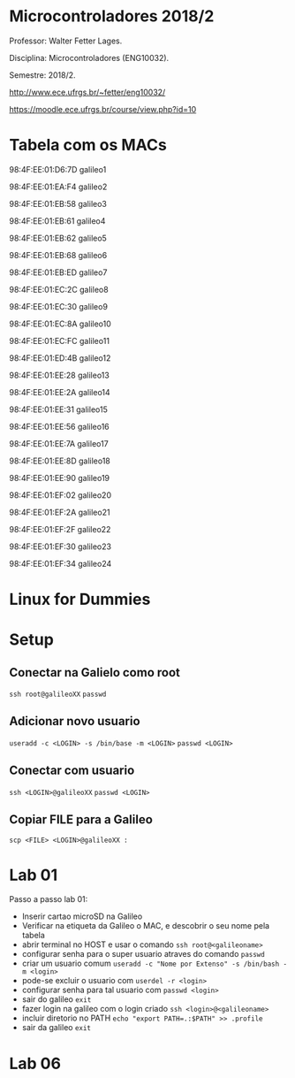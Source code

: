 # Microcontroladores 2018/2


Professor: Walter Fetter Lages.

Disciplina: Microcontroladores (ENG10032).

Semestre: 2018/2.

http://www.ece.ufrgs.br/~fetter/eng10032/

https://moodle.ece.ufrgs.br/course/view.php?id=10

# Tabela com os MACs

98:4F:EE:01:D6:7D	galileo1

98:4F:EE:01:EA:F4	galileo2

98:4F:EE:01:EB:58	galileo3

98:4F:EE:01:EB:61	galileo4

98:4F:EE:01:EB:62	galileo5

98:4F:EE:01:EB:68	galileo6

98:4F:EE:01:EB:ED	galileo7

98:4F:EE:01:EC:2C	galileo8

98:4F:EE:01:EC:30	galileo9

98:4F:EE:01:EC:8A	galileo10

98:4F:EE:01:EC:FC	galileo11

98:4F:EE:01:ED:4B	galileo12

98:4F:EE:01:EE:28	galileo13

98:4F:EE:01:EE:2A	galileo14

98:4F:EE:01:EE:31	galileo15

98:4F:EE:01:EE:56	galileo16

98:4F:EE:01:EE:7A	galileo17

98:4F:EE:01:EE:8D	galileo18

98:4F:EE:01:EE:90	galileo19

98:4F:EE:01:EF:02	galileo20

98:4F:EE:01:EF:2A	galileo21

98:4F:EE:01:EF:2F	galileo22

98:4F:EE:01:EF:30	galileo23

98:4F:EE:01:EF:34	galileo24

# Linux for Dummies                                                                                                                                                                                                                                                                                                                                                         

# Setup

## Conectar na Galielo como root

`ssh root@galileoXX` 
`passwd`


## Adicionar novo usuario

`useradd -c <LOGIN> -s /bin/base -m <LOGIN>`
`passwd <LOGIN>` 

## Conectar com usuario

`ssh <LOGIN>@galileoXX`
`passwd <LOGIN>`

## Copiar FILE para a Galileo

`scp <FILE> <LOGIN>@galileoXX :`

# Lab 01

Passo a passo lab 01:
* Inserir cartao microSD na Galileo
* Verificar na etiqueta da Galileo o MAC, e descobrir o seu nome pela tabela
* abrir terminal no HOST e usar o comando `ssh root@<galileoname>`
* configurar senha para o super usuario atraves do comando `passwd`
* criar um usuario comum `useradd -c "Nome por Extenso" -s /bin/bash -m <login>`
* pode-se excluir o usuario com `userdel -r <login>`
* configurar senha para tal usuario com `passwd <login>`
* sair do galileo `exit`
* fazer login na galileo com o login criado `ssh <login>@<galileoname>`
* incluir diretorio no PATH `echo "export PATH=.:$PATH" >> .profile`
* sair da galileo `exit`

# Lab 06





